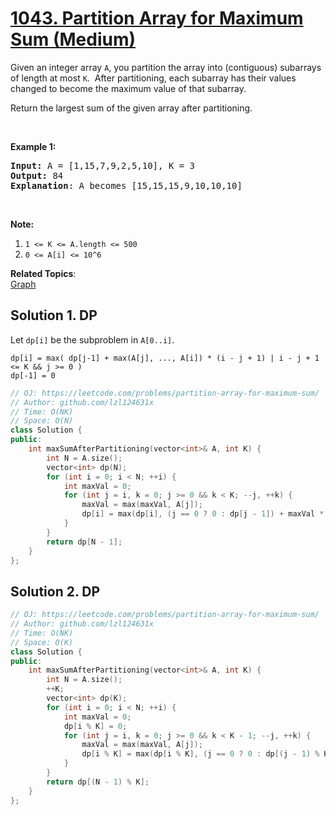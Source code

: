 # [1043. Partition Array for Maximum Sum (Medium)](https://leetcode.com/problems/partition-array-for-maximum-sum/)

<p>Given an integer array <code>A</code>, you partition the array into (contiguous) subarrays of length at most <code>K</code>.&nbsp; After partitioning, each subarray has their values changed to become the maximum value of that subarray.</p>

<p>Return the largest sum of the given array after partitioning.</p>

<p>&nbsp;</p>

<p><strong>Example 1:</strong></p>

<pre><strong>Input: </strong>A = <span id="example-input-1-1">[1,15,7,9,2,5,10]</span>, K = <span id="example-input-1-2">3</span>
<strong>Output: </strong><span id="example-output-1">84
</span><strong>Explanation</strong>: A becomes [15,15,15,9,10,10,10]</pre>

<p>&nbsp;</p>

<p><strong>Note:</strong></p>

<ol>
	<li><code>1 &lt;= K &lt;= A.length&nbsp;&lt;= 500</code></li>
	<li><code>0 &lt;= A[i] &lt;= 10^6</code></li>
</ol>


**Related Topics**:  
[Graph](https://leetcode.com/tag/graph/)

## Solution 1. DP

Let `dp[i]` be the subproblem in `A[0..i]`.

```
dp[i] = max( dp[j-1] + max(A[j], ..., A[i]) * (i - j + 1) | i - j + 1 <= K && j >= 0 )
dp[-1] = 0
```

```cpp
// OJ: https://leetcode.com/problems/partition-array-for-maximum-sum/
// Author: github.com/lzl124631x
// Time: O(NK)
// Space: O(N)
class Solution {
public:
    int maxSumAfterPartitioning(vector<int>& A, int K) {
        int N = A.size();
        vector<int> dp(N);
        for (int i = 0; i < N; ++i) {
            int maxVal = 0;
            for (int j = i, k = 0; j >= 0 && k < K; --j, ++k) {
                maxVal = max(maxVal, A[j]);
                dp[i] = max(dp[i], (j == 0 ? 0 : dp[j - 1]) + maxVal * (i - j + 1));
            }
        }
        return dp[N - 1];
    }
};
```

## Solution 2. DP

```cpp
// OJ: https://leetcode.com/problems/partition-array-for-maximum-sum/
// Author: github.com/lzl124631x
// Time: O(NK)
// Space: O(K)
class Solution {
public:
    int maxSumAfterPartitioning(vector<int>& A, int K) {
        int N = A.size();
        ++K;
        vector<int> dp(K);
        for (int i = 0; i < N; ++i) {
            int maxVal = 0;
            dp[i % K] = 0;
            for (int j = i, k = 0; j >= 0 && k < K - 1; --j, ++k) {
                maxVal = max(maxVal, A[j]);
                dp[i % K] = max(dp[i % K], (j == 0 ? 0 : dp[(j - 1) % K]) + maxVal * (i - j + 1));
            }
        }
        return dp[(N - 1) % K];
    }
};
```